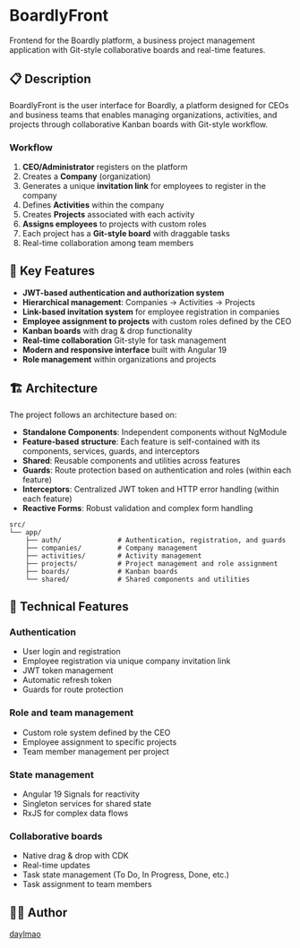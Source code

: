 # BoardlyFront

Frontend for the Boardly platform, a business project management application with Git-style collaborative boards and real-time features.

## 📋 Description

BoardlyFront is the user interface for Boardly, a platform designed for CEOs and business teams that enables managing organizations, activities, and projects through collaborative Kanban boards with Git-style workflow.

### Workflow
1. **CEO/Administrator** registers on the platform
2. Creates a **Company** (organization)
3. Generates a unique **invitation link** for employees to register in the company
4. Defines **Activities** within the company
5. Creates **Projects** associated with each activity
6. **Assigns employees** to projects with custom roles
7. Each project has a **Git-style board** with draggable tasks
8. Real-time collaboration among team members

## 🚀 Key Features

- **JWT-based authentication and authorization system**
- **Hierarchical management**: Companies → Activities → Projects
- **Link-based invitation system** for employee registration in companies
- **Employee assignment to projects** with custom roles defined by the CEO
- **Kanban boards** with drag & drop functionality
- **Real-time collaboration** Git-style for task management
- **Modern and responsive interface** built with Angular 19
- **Role management** within organizations and projects

## 🏗️ Architecture

The project follows an architecture based on:

- **Standalone Components**: Independent components without NgModule
- **Feature-based structure**: Each feature is self-contained with its components, services, guards, and interceptors
- **Shared**: Reusable components and utilities across features
- **Guards**: Route protection based on authentication and roles (within each feature)
- **Interceptors**: Centralized JWT token and HTTP error handling (within each feature)
- **Reactive Forms**: Robust validation and complex form handling

```
src/
└── app/
    ├── auth/              # Authentication, registration, and guards
    ├── companies/         # Company management
    ├── activities/        # Activity management
    ├── projects/          # Project management and role assignment
    ├── boards/            # Kanban boards
    └── shared/            # Shared components and utilities
```

## 🔑 Technical Features

### Authentication
- User login and registration
- Employee registration via unique company invitation link
- JWT token management
- Automatic refresh token
- Guards for route protection

### Role and team management
- Custom role system defined by the CEO
- Employee assignment to specific projects
- Team member management per project

### State management
- Angular 19 Signals for reactivity
- Singleton services for shared state
- RxJS for complex data flows

### Collaborative boards
- Native drag & drop with CDK
- Real-time updates
- Task state management (To Do, In Progress, Done, etc.)
- Task assignment to team members

## 👨‍💻 Author

[daylmao](https://github.com/daylmao)
